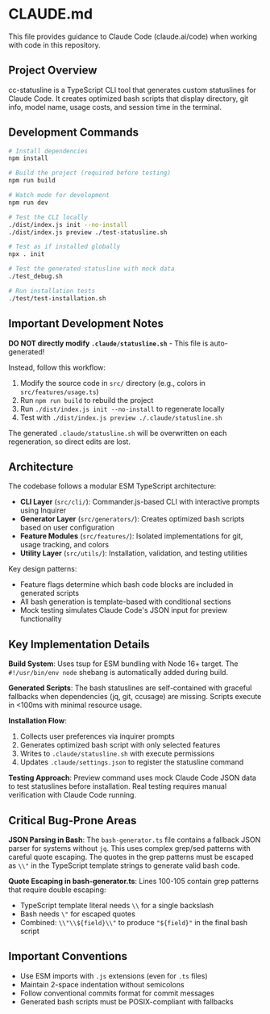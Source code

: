 # CLAUDE.md

This file provides guidance to Claude Code (claude.ai/code) when working with code in this repository.

## Project Overview

cc-statusline is a TypeScript CLI tool that generates custom statuslines for Claude Code. It creates optimized bash scripts that display directory, git info, model name, usage costs, and session time in the terminal.

## Development Commands

```bash
# Install dependencies
npm install

# Build the project (required before testing)
npm run build

# Watch mode for development
npm run dev

# Test the CLI locally
./dist/index.js init --no-install
./dist/index.js preview ./test-statusline.sh

# Test as if installed globally
npx . init

# Test the generated statusline with mock data
./test_debug.sh

# Run installation tests
./test/test-installation.sh
```

## Important Development Notes

**DO NOT directly modify `.claude/statusline.sh`** - This file is auto-generated!

Instead, follow this workflow:
1. Modify the source code in `src/` directory (e.g., colors in `src/features/usage.ts`)
2. Run `npm run build` to rebuild the project
3. Run `./dist/index.js init --no-install` to regenerate locally
4. Test with `./dist/index.js preview ./.claude/statusline.sh`

The generated `.claude/statusline.sh` will be overwritten on each regeneration, so direct edits are lost.

## Architecture

The codebase follows a modular ESM TypeScript architecture:

- **CLI Layer** (`src/cli/`): Commander.js-based CLI with interactive prompts using Inquirer
- **Generator Layer** (`src/generators/`): Creates optimized bash scripts based on user configuration
- **Feature Modules** (`src/features/`): Isolated implementations for git, usage tracking, and colors
- **Utility Layer** (`src/utils/`): Installation, validation, and testing utilities

Key design patterns:
- Feature flags determine which bash code blocks are included in generated scripts
- All bash generation is template-based with conditional sections
- Mock testing simulates Claude Code's JSON input for preview functionality

## Key Implementation Details

**Build System**: Uses tsup for ESM bundling with Node 16+ target. The `#!/usr/bin/env node` shebang is automatically added during build.

**Generated Scripts**: The bash statuslines are self-contained with graceful fallbacks when dependencies (jq, git, ccusage) are missing. Scripts execute in <100ms with minimal resource usage.

**Installation Flow**: 
1. Collects user preferences via inquirer prompts
2. Generates optimized bash script with only selected features
3. Writes to `.claude/statusline.sh` with execute permissions
4. Updates `.claude/settings.json` to register the statusline command

**Testing Approach**: Preview command uses mock Claude Code JSON data to test statuslines before installation. Real testing requires manual verification with Claude Code running.

## Critical Bug-Prone Areas

**JSON Parsing in Bash**: The `bash-generator.ts` file contains a fallback JSON parser for systems without `jq`. This uses complex grep/sed patterns with careful quote escaping. The quotes in the grep patterns must be escaped as `\\"` in the TypeScript template strings to generate valid bash code.

**Quote Escaping in bash-generator.ts**: Lines 100-105 contain grep patterns that require double escaping:
- TypeScript template literal needs `\\` for a single backslash
- Bash needs `\"` for escaped quotes
- Combined: `\\"\\${field}\\"` to produce `"${field}"` in the final bash script

## Important Conventions

- Use ESM imports with `.js` extensions (even for `.ts` files)
- Maintain 2-space indentation without semicolons
- Follow conventional commits format for commit messages
- Generated bash scripts must be POSIX-compliant with fallbacks
